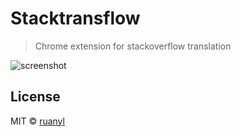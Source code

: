 # Stacktransflow

> Chrome extension for stackoverflow translation

![screenshot](https://cloud.githubusercontent.com/assets/486382/14061449/ec414344-f388-11e5-9b51-340fa4c930fb.gif)

## License

MIT © [ruanyl](https://github.com/ruanyl)

